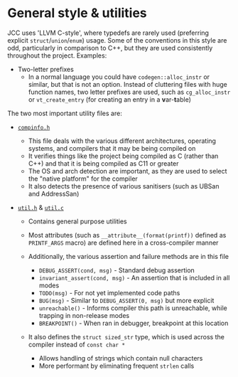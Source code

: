 # General style & utilities

JCC uses 'LLVM C-style', where typedefs are rarely used (preferring explicit `struct`/`union`/`enum`) usage. Some of the conventions in this style are odd, particularly in comparison to C++, but they are used consistently throughout the project. Examples:
* Two-letter prefixes
  * In a normal language you could have `codegen::alloc_instr` or similar, but that is not an option. Instead of cluttering files with huge function names, two letter prefixes are used, such as `cg_alloc_instr` or `vt_create_entry` (for creating an entry in a **v**ar-**t**able)

The two most important utility files are:

* [`compinfo.h`](https://github.com/john-h-k/jcc/tree/main/src/compinfo.h)
  - This file deals with the various different architectures, operating systems, and compilers that it may be being compiled on
  - It verifies things like the project being compiled as C (rather than C++) and that it is being compiled as C11 or greater
  - The OS and arch detection are important, as they are used to select the "native platform" for the compiler
  - It also detects the presence of various sanitisers (such as UBSan and AddressSan)

* [`util.h`](https://github.com/john-h-k/jcc/tree/main/src/util.h) & [`util.c`](https://github.com/john-h-k/jcc/tree/main/src/util.c)
  - Contains general purpose utilities
  - Most attributes (such as `__attribute__(format(printf))` defined as `PRINTF_ARGS` macro) are defined here in a cross-compiler manner
  - Additionally, the various assertion and failure methods are in this file
    - `DEBUG_ASSERT(cond, msg)` - Standard debug assertion
    - `invariant_assert(cond, msg)` - An assertion that is included in all modes
    - `TODO(msg)` - For not yet implemented code paths
    - `BUG(msg)` - Similar to `DEBUG_ASSERT(0, msg)` but more explicit
    - `unreachable()` - Informs compiler this path is unreachable, while trapping in non-release modes
    - `BREAKPOINT()` - When ran in debugger, breakpoint at this location

  - It also defines the `struct sized_str` type, which is used across the compiler instead of `const char *`
    - Allows handling of strings which contain null characters
    - More performant by eliminating frequent `strlen` calls
  
